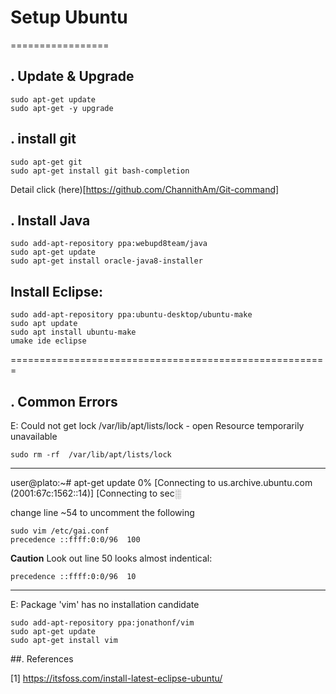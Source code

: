 # Setup Ubuntu
=================

## . Update & Upgrade

```
sudo apt-get update
sudo apt-get -y upgrade
```

## . install git

```
sudo apt-get git
sudo apt-get install git bash-completion
```
Detail click (here)[https://github.com/ChannithAm/Git-command]

## . Install Java

```
sudo add-apt-repository ppa:webupd8team/java
sudo apt-get update
sudo apt-get install oracle-java8-installer
```

Install Eclipse:
-----------------
```
sudo add-apt-repository ppa:ubuntu-desktop/ubuntu-make
sudo apt update
sudo apt install ubuntu-make
umake ide eclipse
```



=======================================================

## . Common Errors

E: Could not get lock /var/lib/apt/lists/lock - open Resource temporarily unavailable

```
sudo rm -rf  /var/lib/apt/lists/lock
```
-------------------------------------------------------
user@plato:~# apt-get update
0% [Connecting to us.archive.ubuntu.com (2001:67c:1562::14)] [Connecting to sec░

change line ~54 to uncomment the following
```
sudo vim /etc/gai.conf
precedence ::ffff:0:0/96  100
```

**Caution** Look out line 50 looks almost indentical:
```
precedence ::ffff:0:0/96  10
```

--------------------------------------------------------
E: Package 'vim' has no installation candidate
```
sudo add-apt-repository ppa:jonathonf/vim
sudo apt-get update
sudo apt-get install vim
```

##. References

[1] https://itsfoss.com/install-latest-eclipse-ubuntu/
